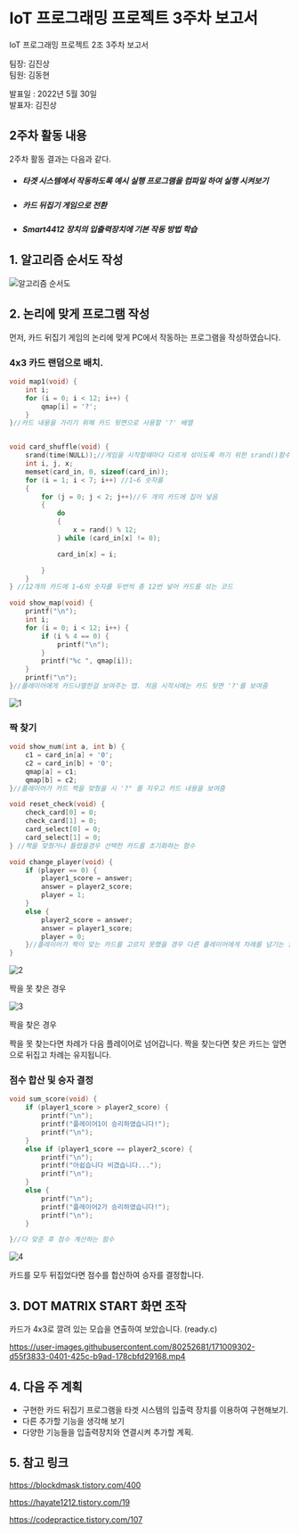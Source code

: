 # IoT 프로그래밍 프로젝트 3주차 보고서

IoT 프로그래밍 프로젝트 2조 3주차 보고서

팀장: 김진상<br>팀원: 김동현 

발표일 : 2022년 5월 30일<br>발표자: 김진상

## 2주차 활동 내용

2주차 활동 결과는 다음과 같다.

- ##### 타겟 시스템에서 작동하도록 예시 실행 프로그램을 컴파일 하여 실행 시켜보기

- ##### 카드 뒤집기 게임으로 전환

- ##### Smart4412 장치의 입출력장치에 기본 작동 방법 학습


## 1. 알고리즘 순서도 작성

![알고리즘 순서도](https://user-images.githubusercontent.com/80252681/171007720-70311687-6b1d-4270-8f1a-05c5568c8702.jpg)

## 2. 논리에 맞게 프로그램 작성

먼저, 카드 뒤집기 게임의 논리에 맞게 PC에서 작동하는 프로그램을 작성하였습니다.

### 4x3 카드 랜덤으로 배치.

```C
void map1(void) {
	int i;
	for (i = 0; i < 12; i++) {
		qmap[i] = '?';
	}
}//카드 내용을 가리기 위해 카드 뒷면으로 사용할 '?' 배열 


void card_shuffle(void) {
	srand(time(NULL));//게임을 시작할때마다 다르게 섞이도록 하기 위한 srand()함수 
	int i, j, x;
	memset(card_in, 0, sizeof(card_in));
	for (i = 1; i < 7; i++) //1~6 숫자를  
	{
		for (j = 0; j < 2; j++)//두 개의 카드에 집어 넣음 
		{
			do
			{
				x = rand() % 12;
			} while (card_in[x] != 0);

			card_in[x] = i;

		}
	}
} //12개의 카드에 1~6의 숫자를 두번씩 총 12번 넣어 카드를 섞는 코드

void show_map(void) {
	printf("\n");
	int i;
	for (i = 0; i < 12; i++) {
		if (i % 4 == 0) {
			printf("\n");
		}
		printf("%c ", qmap[i]);
	}
	printf("\n");
}//플레이어에게 카드나열한걸 보여주는 맵. 처음 시작시에는 카드 뒷면 '?'를 보여줌 
```


![1](https://user-images.githubusercontent.com/80252681/171071214-ba0fe04d-b057-4ef0-b44f-1a1707cbe9fe.png)


### 짝 찾기


```C
void show_num(int a, int b) {
	c1 = card_in[a] + '0';
	c2 = card_in[b] + '0';
	qmap[a] = c1;
	qmap[b] = c2;
}//플레이어가 카드 짝을 맞췄을 시 '?" 를 지우고 카드 내용을 보여줌 

void reset_check(void) {
	check_card[0] = 0;
	check_card[1] = 0;
	card_select[0] = 0;
	card_select[1] = 0;
} //짝을 맞췄거나 틀렸을경우 선택한 카드를 초기화하는 함수 

void change_player(void) {
	if (player == 0) {
		player1_score = answer;
		answer = player2_score;
		player = 1;
	}
	else {
		player2_score = answer;
		answer = player1_score;
		player = 0;
	}//플레이어가 짝이 맞는 카드를 고르지 못했을 경우 다른 플레이어에게 차례를 넘기는 함수 
}
```

![2](https://user-images.githubusercontent.com/80252681/171071686-945f3e66-16de-42d3-a63b-64e62f0fcc62.png)

짝을 못 찾은 경우

![3](https://user-images.githubusercontent.com/80252681/171071877-c7910154-836a-4e66-ab0b-218e3901eb15.png)

짝을 찾은 경우

짝을 못 찾는다면 차례가 다음 플레이어로 넘어갑니다.
짝을 찾는다면 찾은 카드는 앞면으로 뒤집고 차례는 유지됩니다.

### 점수 합산 및 승자 결정

```C
void sum_score(void) {
	if (player1_score > player2_score) {
		printf("\n");
		printf("플레이어1이 승리하였습니다!");
		printf("\n");
	}
	else if (player1_score == player2_score) {
		printf("\n");
		printf("아쉽습니다 비겼습니다...");
		printf("\n");
	}
	else {
		printf("\n");
		printf("플레이어2가 승리하였습니다!");
		printf("\n");
	}

}//다 맞춘 후 점수 계산하는 함수 
```

![4](https://user-images.githubusercontent.com/80252681/171071992-a7aadbb8-7cfc-4377-a69c-9a05f6881265.png)

카드를 모두 뒤집었다면 점수를 합산하여 승자를 결정합니다.




## 3. DOT MATRIX START 화면 조작

카드가 4x3로 깔려 있는 모습을 연출하여 보았습니다. (ready.c)

https://user-images.githubusercontent.com/80252681/171009302-d55f3833-0401-425c-b9ad-178cbfd29168.mp4

## 4. 다음 주 계획

- 구현한 카드 뒤집기 프로그램을 타겟 시스템의 입출력 장치를 이용하여 구현해보기.
- 다른 추가할 기능을 생각해 보기 
- 다양한 기능들을 입출력장치와 연결시켜 추가할 계획.


## 5. 참고 링크

https://blockdmask.tistory.com/400

https://hayate1212.tistory.com/19

https://codepractice.tistory.com/107
